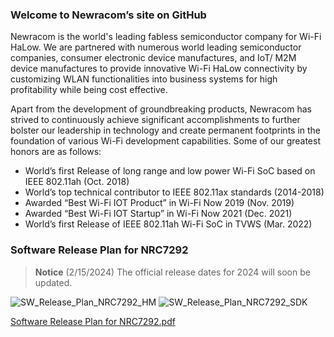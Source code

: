 <!--
**newracom/newracom** is a ✨ _special_ ✨ repository because its `README.md` (this file) appears on your GitHub profile.

Here are some ideas to get you started:

- 🔭 I’m currently working on ...
- 🌱 I’m currently learning ...
- 👯 I’m looking to collaborate on ...
- 🤔 I’m looking for help with ...
- 💬 Ask me about ...
- 📫 How to reach me: ...
- 😄 Pronouns: ...
- ⚡ Fun fact: ...
-->

### Welcome to Newracom’s site on GitHub

Newracom is the world's leading fabless semiconductor company for Wi-Fi HaLow. We are partnered with numerous world leading semiconductor companies, consumer electronic device manufactures, and IoT/ M2M device manufactures to provide innovative Wi-Fi HaLow connectivity by customizing WLAN functionalities into business systems for high profitability while being cost effective.

Apart from the development of groundbreaking products, Newracom has strived to continuously achieve significant accomplishments to further bolster our leadership in technology and create permanent footprints in the foundation of various Wi-Fi development capabilities. Some of our greatest honors are as follows:

- World’s first Release of long range and low power Wi-Fi SoC based on IEEE 802.11ah (Oct. 2018)
- World’s top technical contributor to IEEE 802.11ax standards (2014-2018)
- Awarded “Best Wi-Fi IOT Product” in Wi-Fi Now 2019 (Nov. 2019)
- Awarded “Best Wi-Fi IOT Startup” in Wi-Fi Now 2021 (Dec. 2021)
- World’s first Release of IEEE 802.11ah Wi-Fi SoC in TVWS (Mar. 2022)

### Software Release Plan for NRC7292
> **Notice**
> (2/15/2024) The official release dates for 2024 will soon be updated.

![SW_Release_Plan_NRC7292_HM](https://github.com/newracom/newracom/assets/65512805/15f47a3f-c550-48eb-aaa6-64e7428e82df)
![SW_Release_Plan_NRC7292_SDK](https://github.com/newracom/newracom/assets/65512805/52515d00-46ee-47ed-bf12-ae8613ab8e03)

[Software Release Plan for NRC7292.pdf](https://github.com/newracom/newracom/files/11908161/Software.Release.Plan.for.NRC7292.pdf)
